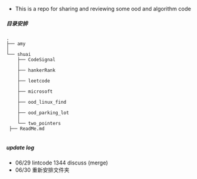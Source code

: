 - This is a repo for sharing and reviewing some ood and algorithm code
##### 目录安排
```
.
├── amy
│      
└── shuai
    ├── CodeSignal
    │   
    ├── hankerRank
    │   
    ├── leetcode
    │   
    ├── microsoft
    │   
    ├── ood_linux_find
    │   
    ├── ood_parking_lot
    │   
    └── two_pointers
 ├── ReadMe.md
       
```

##### update log
- 06/29 lintcode 1344 discuss (merge)
- 06/30 重新安排文件夹
